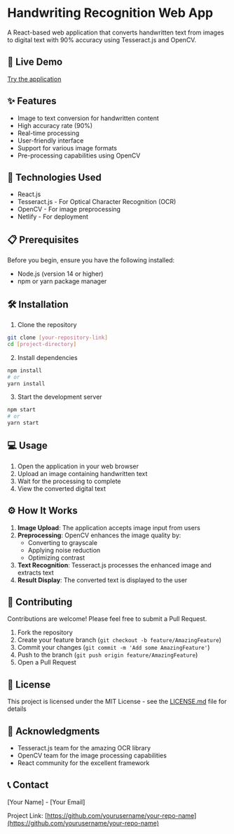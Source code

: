 # Handwriting Recognition Web App

A React-based web application that converts handwritten text from images to digital text with 90% accuracy using Tesseract.js and OpenCV.

## 🌟 Live Demo

[Try the application](https://fascinating-macaron-e02d98.netlify.app/)

## ✨ Features

- Image to text conversion for handwritten content
- High accuracy rate (90%)
- Real-time processing
- User-friendly interface
- Support for various image formats
- Pre-processing capabilities using OpenCV

## 🚀 Technologies Used

- React.js
- Tesseract.js - For Optical Character Recognition (OCR)
- OpenCV - For image preprocessing
- Netlify - For deployment

## 📋 Prerequisites

Before you begin, ensure you have the following installed:
- Node.js (version 14 or higher)
- npm or yarn package manager

## 🛠️ Installation

1. Clone the repository
```bash
git clone [your-repository-link]
cd [project-directory]
```

2. Install dependencies
```bash
npm install
# or
yarn install
```

3. Start the development server
```bash
npm start
# or
yarn start
```

## 💻 Usage

1. Open the application in your web browser
2. Upload an image containing handwritten text
3. Wait for the processing to complete
4. View the converted digital text

## ⚙️ How It Works

1. **Image Upload**: The application accepts image input from users
2. **Preprocessing**: OpenCV enhances the image quality by:
   - Converting to grayscale
   - Applying noise reduction
   - Optimizing contrast
3. **Text Recognition**: Tesseract.js processes the enhanced image and extracts text
4. **Result Display**: The converted text is displayed to the user

## 🤝 Contributing

Contributions are welcome! Please feel free to submit a Pull Request.

1. Fork the repository
2. Create your feature branch (`git checkout -b feature/AmazingFeature`)
3. Commit your changes (`git commit -m 'Add some AmazingFeature'`)
4. Push to the branch (`git push origin feature/AmazingFeature`)
5. Open a Pull Request

## 📝 License

This project is licensed under the MIT License - see the [LICENSE.md](LICENSE.md) file for details

## 👏 Acknowledgments

- Tesseract.js team for the amazing OCR library
- OpenCV team for the image processing capabilities
- React community for the excellent framework

## 📞 Contact

[Your Name] - [Your Email]

Project Link: [https://github.com/yourusername/your-repo-name](https://github.com/yourusername/your-repo-name)
